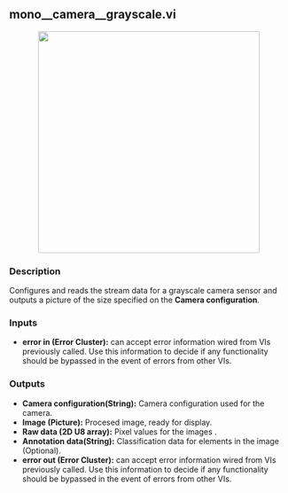 ## mono__camera__grayscale.vi
<p align="center">
<img src="https://github.com/monoDriveIO/client/raw/master/WikiPhotos/LV_client/sensors/mono__camera__grayscalec.png" width="400"  />
</p>

### Description
Configures and reads the stream data for a grayscale camera sensor and outputs a picture of the size specified on the **Camera configuration**.

### Inputs
- **error in (Error Cluster):** can accept error information wired from VIs previously called. Use this information to decide if any functionality should be bypassed in the event of errors from other VIs.


### Outputs
- **Camera configuration(String):** Camera configuration used for the camera.
- **Image (Picture):** Procesed image, ready for display.
- **Raw data (2D U8 array):** Pixel values for the images .
- **Annotation data(String):** Classification data for elements in the image (Optional). 
- **error out (Error Cluster):** can accept error information wired from VIs previously called. Use this information to decide if any functionality should be bypassed in the event of errors from other VIs.
